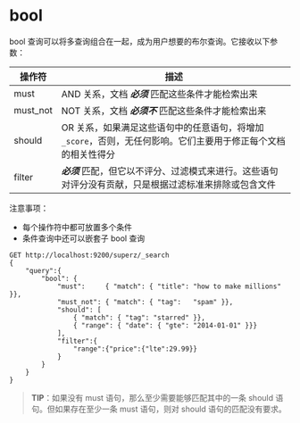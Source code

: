 # bool

bool 查询可以将多查询组合在一起，成为用户想要的布尔查询。它接收以下参数：

| 操作符   | 描述                                                         |
| -------- | ------------------------------------------------------------ |
| must     | AND 关系，文档 ***必须*** 匹配这些条件才能检索出来           |
| must_not | NOT 关系，文档 ***必须不*** 匹配这些条件才能检索出来         |
| should   | OR 关系，如果满足这些语句中的任意语句，将增加 `_score`，否则，无任何影响。它们主要用于修正每个文档的相关性得分 |
| filter   | ***必须*** 匹配，但它以不评分、过滤模式来进行。这些语句对评分没有贡献，只是根据过滤标准来排除或包含文件 |

注意事项：

- 每个操作符中都可放置多个条件
- 条件查询中还可以嵌套子 bool 查询

```http
GET http://localhost:9200/superz/_search
{
	"query":{
        "bool": {
            "must":     { "match": { "title": "how to make millions" }},
            "must_not": { "match": { "tag":   "spam" }},
            "should": [
                { "match": { "tag": "starred" }},
                { "range": { "date": { "gte": "2014-01-01" }}}
            ],
            "filter":{
            	"range":{"price":{"lte":29.99}}
            }
        }
    }
}
```

> **TIP**：如果没有 must 语句，那么至少需要能够匹配其中的一条 should 语句。但如果存在至少一条 must 语句，则对 should 语句的匹配没有要求。